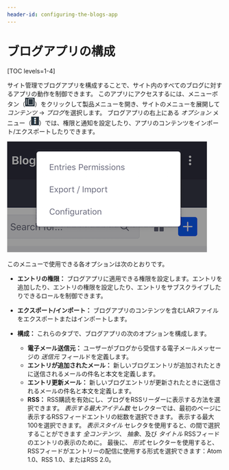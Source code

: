 ```yaml
---
header-id: configuring-the-blogs-app
---
```


# ブログアプリの構成

[TOC levels=1-4]

サイト管理でブログアプリを構成することで、サイト内のすべてのブログに対するアプリの動作を制御できます。 このアプリにアクセスするには、メニューボタン（![Menu](../../../../images/icon-menu.png)）をクリックして製品メニューを開き、サイトのメニューを展開して *コンテンツ* → *ブログ*を選択します。 ブログアプリの右上にある *オプション* メニュー（![Options](../../../../images/icon-options.png)）では、権限と通知を設定したり、アプリのコンテンツをインポート/エクスポートしたりできます。

![図1：サイトのブログアプリのオプションを構成できます。](../../../../images/blog-instance-options.png)

このメニューで使用できる各オプションは次のとおりです。

  - **エントリの権限：** ブログアプリに適用できる権限を設定します。エントリを追加したり、エントリの権限を設定したり、エントリをサブスクライブしたりできるロールを制御できます。

  - **エクスポート/インポート：** ブログアプリのコンテンツを含むLARファイルをエクスポートまたはインポートします。

  - **構成：** これらのタブで、ブログアプリの次のオプションを構成します。

      - **電子メール送信元：** ユーザーがブログから受信する電子メールメッセージの *送信元* フィールドを定義します。
      - **エントリが追加されたメール：** 新しいブログエントリが追加されたときに送信されるメールの件名と本文を定義します。
      - **エントリ更新メール：** 新しいブログエントリが更新されたときに送信されるメールの件名と本文を定義します。
      - **RSS：** RSS購読を有効にし、ブログをRSSリーダーに表示する方法を選択できます。 *表示する最大アイテム数* セレクターでは、最初のページに表示するRSSフィードエントリの総数を選択できます。 表示する最大100を選択できます。 *表示スタイル* セレクタを使用すると、の間で選択することができます *全コンテンツ*、 *抽象*、及び *タイトル* RSSフィードのエントリの表示のために。 最後に、 *形式* セレクターを使用すると、RSSフィードがエントリーの配信に使用する形式を選択できます：Atom 1.0、RSS 1.0、またはRSS 2.0。
